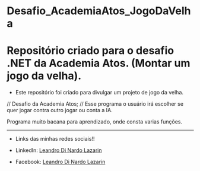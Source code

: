 # Desafio_AcademiaAtos_JogoDaVelha
# Repositório criado para o desafio .NET da Academia Atos. (Montar um jogo da velha).

* Este repositório foi criado para divulgar um projeto de jogo da velha.

// Desafio da Academia Atos;
// Esse programa o usuário irá escolher se quer jogar contra outro jogar ou conta a IA. 

Programa muito bacana para aprendizado, onde consta varias funções.

**********************************************************************************

* Links das minhas redes sociais!!

* LinkedIn: 
[Leandro Di Nardo Lazarin](https://www.linkedin.com/in/leandro-di-nardo-lazarin-694a59236/)

* Facebook:
[Leandro Di Nardo Lazarin](https://www.facebook.com/leandro.dinardolazarin)

